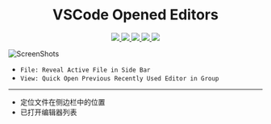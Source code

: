 <p>
  <h1 align="center">VSCode Opened Editors</h1>
</p>

<p align="center">
  <a href="https://github.com/xianghongai/vscode-opened-editors">
    <img src="https://img.shields.io/github/repo-size/xianghongai/vscode-opened-editors?style=plastic&color=4ac51c">
  </a>
  <a href="https://marketplace.visualstudio.com/items?itemName=nicholashsiang.vscode-opened-editors">
    <img src="https://vsmarketplacebadge.apphb.com/version-short/nicholashsiang.vscode-opened-editors.svg?style=plastic&color=408cff">
  </a>
  <a href="https://marketplace.visualstudio.com/items?itemName=nicholashsiang.vscode-opened-editors">
    <img src="https://vsmarketplacebadge.apphb.com/installs-short/nicholashsiang.vscode-opened-editors.svg?style=plastic&color=4ac51c">
  </a>
  <a href="https://marketplace.visualstudio.com/items?itemName=nicholashsiang.vscode-opened-editors">
    <img src="https://vsmarketplacebadge.apphb.com/rating-short/nicholashsiang.vscode-opened-editors.svg?style=plastic&color=4ac51c">
  </a>
  <a href="https://marketplace.visualstudio.com/items?itemName=nicholashsiang.vscode-opened-editors">
    <img src="https://img.shields.io/github/license/xianghongai/vscode-opened-editors?maxAge=2592000&style=plastic&color=4ac51c">
  </a>
</p>

![ScreenShots](https://user-images.githubusercontent.com/58411528/82288592-692f1b00-99d5-11ea-8f28-5bcbd052e95b.gif)

- `File: Reveal Active File in Side Bar`
- `View: Quick Open Previous Recently Used Editor in Group`

---

- 定位文件在侧边栏中的位置
- 已打开编辑器列表
